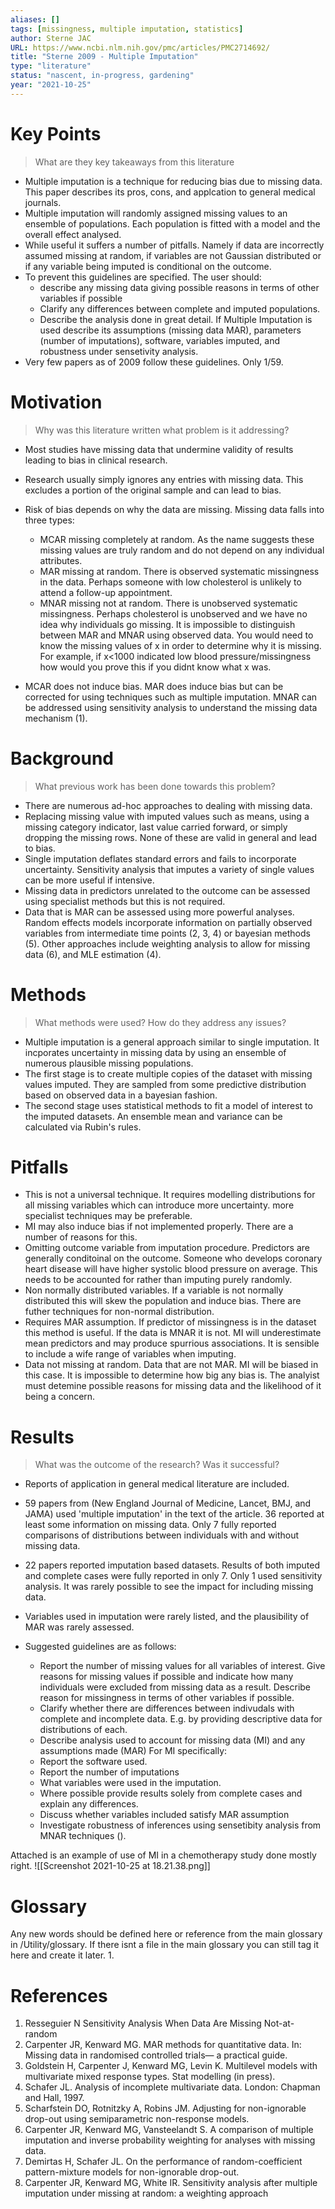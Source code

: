 ```yaml
---
aliases: []
tags: [missingness, multiple imputation, statistics]
author: Sterne JAC
URL: https://www.ncbi.nlm.nih.gov/pmc/articles/PMC2714692/
title: "Sterne 2009 - Multiple Imputation"
type: "literature"
status: "nascent, in-progress, gardening"
year: "2021-10-25"
---
```


# Key Points

> What are they key takeaways from this literature
- Multiple imputation is a technique for reducing bias due to missing data. This paper describes its pros, cons, and applcation to general medical journals.
- Multiple imputation will randomly assigned missing values to an ensemble of populations. Each population is fitted with a model and the overall effect analysed.
- While useful it suffers a number of pitfalls. Namely if data are incorrectly assumed missing at random, if variables are not Gaussian distributed or if any variable being imputed is conditional on the outcome.
- To prevent this guidelines are specified. The user should:
	- describe any missing data giving possible reasons in terms of other variables if possible
	- Clarify any differences between complete and imputed populations.
	- Describe the analysis done in great detail. If Multiple Imputation is used describe its assumptions (missing data MAR), parameters (number of imputations), software, variables imputed, and robustness under sensetivity analysis. 
- Very few papers as of 2009 follow these guidelines. Only 1/59.

# Motivation

> Why was this literature written what problem is it addressing?
- Most studies have missing data that undermine validity of results leading to bias in clinical research.
- Research usually simply ignores any entries with missing data. This excludes a portion of the original sample and can lead to bias.
- Risk of bias depends on why the data are missing. Missing data falls into three types:
	- MCAR missing completely at random. As the name suggests these missing values are truly random and do not depend on any individual attributes.
	- MAR missing at random. There is observed systematic missingness in the data. Perhaps someone with low cholesterol is unlikely to attend a follow-up appointment. 
	- MNAR missing not at random. There is unobserved systematic missingness. Perhaps cholesterol is unobserved and we have no idea why individuals go missing. It is impossible to distinguish between MAR and MNAR using observed data. You would need to know the missing values of x in order to determine why it is missing. For example, if x<1000 indicated low blood pressure/missingness how would you prove this if you didnt know what x was.

- MCAR does not induce bias. MAR does induce bias but can be corrected for using techniques such as multiple imputation. MNAR can be addressed using sensitivity analysis to understand the missing data mechanism (1). 

# Background

> What previous work has been done towards this problem?

- There are numerous ad-hoc approaches to dealing with missing data.
- Replacing missing value with imputed values such as means, using a missing category indicator, last value carried forward, or simply dropping the missing rows. None of these are valid in general and lead to bias.
- Single imputation deflates standard errors and fails to incorporate uncertainty. Sensitivity analysis that imputes a variety of single values can be more useful if intensive.
- Missing data in predictors unrelated to the outcome can be assessed using specialist methods but this is not required.
- Data that is MAR can be assessed using more powerful analyses.  Random effects models incorporate information on partially observed variables from intermediate time points (2, 3, 4) or bayesian methods (5). Other approaches include weighting analysis to allow for missing data (6), and MLE estimation (4).

# Methods

> What methods were used? How do they address any issues?
- Multiple imputation is a general approach similar to single imputation. It incporates uncertainty in missing data by using an ensemble of numerous plausible missing populations. 
- The first stage is to create multiple copies of the dataset with missing values imputed. They are sampled from some predictive distribution based on observed data in a bayesian fashion.
- The second stage uses statistical methods to fit a model of interest to the imputed datasets. An ensemble mean and variance can be calculated via Rubin's rules.

# Pitfalls
- This is not a universal technique. It requires modelling distributions for all missing variables which can introduce more uncertainty. more specialist techniques may be preferable.
- MI may also induce bias if not implemented properly. There are a number of reasons for this.
- Omitting outcome variable from imputation procedure. Predictors are generally conditoinal on the outcome. Someone who develops coronary heart disease will have higher systolic blood pressure on average. This needs to be accounted for rather than imputing purely randomly.
- Non normally distributed variables. If a variable is not normally distributed this will skew the population and induce bias. There are futher techniques for non-normal distribution.
- Requires MAR assumption. If predictor of missingness is in the dataset this method is useful. If the data is MNAR it is not. MI will underestimate mean predictors and may produce spurrious associations. It is sensible to include a wife range of variables when imputing.
- Data not missing at random. Data that are not MAR. MI will be biased in this case. It is impossible to determine how big any bias is. The analyist must detemine possible reasons for missing data and the likelihood of it being a concern.

# Results

> What was the outcome of the research? Was it successful?
- Reports of application in general medical literature are included.
- 59 papers from (New England Journal of Medicine, Lancet, BMJ, and JAMA) used 'multiple imputation' in the text of the article. 36 reported at least some information on missing data. Only 7 fully reported comparisons of distributions between individuals with and without missing data. 
- 22 papers reported imputation based datasets. Results of both imputed and complete cases were fully reported in only 7. Only 1 used sensitivity analysis. It was rarely possible to see the impact for including missing data.
- Variables used in imputation were rarely listed, and the plausibility of MAR was rarely assessed.

- Suggested guidelines are as follows:
	- Report the number of missing values for all variables of interest. Give reasons for missing values if possible and indicate how many individuals were excluded from missing data as a result. Describe reason for missingness in terms of other variables if possible. 
	- Clarify whether there are differences between indivudals with complete and incomplete data. E.g. by providing descriptive data for distributions of each.
	- Describe analysis used to account for missing data (MI) and any assumptions made (MAR)
For MI specifically:
	- Report the software used.
	- Report the number of imputations
	- What variables were used in the imputation.
	- Where possible provide results solely from complete cases and explain any differences.
	- Discuss whether variables included satisfy MAR assumption
	- Investigate robustness of inferences using sensetibity analysis from MNAR techniques ().

Attached is an example of use of MI in a chemotherapy study done mostly right.
![[Screenshot 2021-10-25 at 18.21.38.png]]

# Glossary
Any new words should be defined here or reference from the main glossary in /Utility/glossary.  If there isnt a file in the main glossary you can still tag it here and create it later.
1. 

# References
1. Resseguier N Sensitivity Analysis When Data Are Missing Not-at-random
2. Carpenter JR, Kenward MG. MAR methods for quantitative data. In: Missing data in randomised controlled trials— a practical guide. 
3. Goldstein H, Carpenter J, Kenward MG, Levin K. Multilevel models with multivariate mixed response types. Stat modelling (in press).
4. Schafer JL. Analysis of incomplete multivariate data. London: Chapman and Hall, 1997.
5. Scharfstein DO, Rotnitzky A, Robins JM. Adjusting for non-ignorable drop-out using semiparametric non-response models.
6. Carpenter JR, Kenward MG, Vansteelandt S. A comparison of multiple imputation and inverse probability weighting for analyses with missing data.
7. Demirtas H, Schafer JL. On the performance of random-coefficient pattern-mixture models for non-ignorable drop-out.
8. Carpenter JR, Kenward MG, White IR. Sensitivity analysis after multiple imputation under missing at random: a weighting approach

